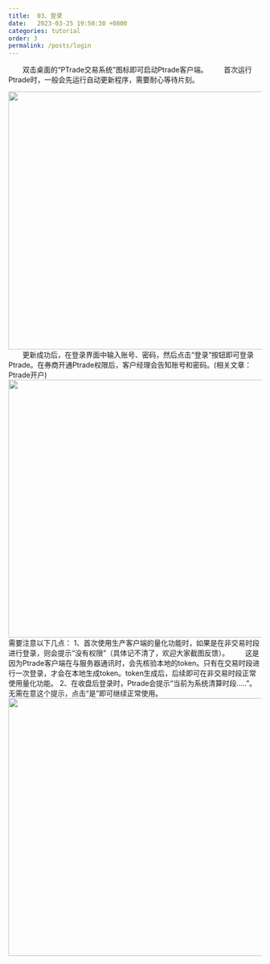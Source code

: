 ```yaml
---
title:  03、登录
date:   2023-03-25 19:50:30 +0800
categories: tutorial
order: 3
permalink: /posts/login
---
```


&emsp;&emsp;双击桌面的“PTrade交易系统”图标即可启动Ptrade客户端。
&emsp;&emsp;首次运行Ptrade时，一般会先运行自动更新程序，需要耐心等待片刻。
<div  align="center"><img src="{{ '/assets/posts_img/20230325_01.png' | reletave_url }}" alt="" width="512" height=auto/></div>
&emsp;&emsp;更新成功后，在登录界面中输入账号、密码，然后点击“登录”按钮即可登录Ptrade。在券商开通Ptrade权限后，客户经理会告知账号和密码。(相关文章：Ptrade开户)
<div  align="center"><img src="{{ '/assets/posts_img/20230325_02.png' | reletave_url }}" alt="" width="512" height=auto/></div>
需要注意以下几点：
1、首次使用生产客户端的量化功能时，如果是在非交易时段进行登录，则会提示“没有权限”（具体记不清了，欢迎大家截图反馈）。
&emsp;&emsp;这是因为Ptrade客户端在与服务器通讯时，会先核验本地的token。只有在交易时段进行一次登录，才会在本地生成token。token生成后，后续即可在非交易时段正常使用量化功能。
2、在收盘后登录时，Ptrade会提示“当前为系统清算时段.....”。无需在意这个提示，点击“是”即可继续正常使用。
<div  align="center"><img src="{{ '/assets/posts_img/20230325_03.png' | reletave_url }}" alt="" width="512" height=auto/></div>
